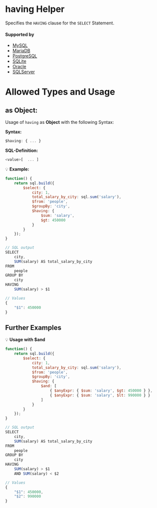 # having Helper
Specifies the `HAVING` clause for the `SELECT` Statement.

#### Supported by
- [MySQL](https://dev.mysql.com/doc/refman/5.7/en/select.html)
- [MariaDB](https://mariadb.com/kb/en/library/select/)
- [PostgreSQL](https://www.postgresql.org/docs/9.5/static/sql-select.html)
- [SQLite](https://sqlite.org/lang_select.html)
- [Oracle](https://docs.oracle.com/cd/B19306_01/server.102/b14200/statements_10002.htm)
- [SQLServer](https://docs.microsoft.com/en-us/sql/t-sql/queries/select-having-transact-sql)

# Allowed Types and Usage

## as Object:

Usage of `having` as **Object** with the following Syntax:

**Syntax:**

```javascript
$having: { ... }
```

**SQL-Definition:**
```javascript
<value>[  ... ]
```

:bulb: **Example:**
```javascript
function() {
    return sql.build({
        $select: {
            city: 1,
            total_salary_by_city: sql.sum('salary'),
            $from: 'people',
            $groupBy: 'city',
            $having: {
                $sum: 'salary',
                $gt: 450000
            }
        }
    });
}

// SQL output
SELECT
    city,
    SUM(salary) AS total_salary_by_city
FROM
    people
GROUP BY
    city
HAVING
    SUM(salary) > $1

// Values
{
    "$1": 450000
}
```

## Further Examples

:bulb: **Usage with $and**
```javascript
function() {
    return sql.build({
        $select: {
            city: 1,
            total_salary_by_city: sql.sum('salary'),
            $from: 'people',
            $groupBy: 'city',
            $having: {
                $and: [
                    { $anyExpr: { $sum: 'salary', $gt: 450000 } },
                    { $anyExpr: { $sum: 'salary', $lt: 990000 } }
                ]
            }
        }
    });
}

// SQL output
SELECT
    city,
    SUM(salary) AS total_salary_by_city
FROM
    people
GROUP BY
    city
HAVING
    SUM(salary) > $1
    AND SUM(salary) < $2

// Values
{
    "$1": 450000,
    "$2": 990000
}
```

